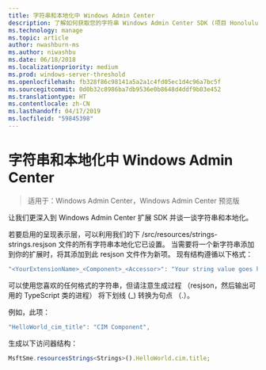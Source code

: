 ```yaml
---
title: 字符串和本地化中 Windows Admin Center
description: 了解如何获取您的字符串 Windows Admin Center SDK (项目 Honolulu) 中准备好进行本地化
ms.technology: manage
ms.topic: article
author: nwashburn-ms
ms.author: niwashbu
ms.date: 06/18/2018
ms.localizationpriority: medium
ms.prod: windows-server-threshold
ms.openlocfilehash: fb328f86c98141a5a2a1c4fd05ec1d4c96a7bc5f
ms.sourcegitcommit: 0d0b32c8986ba7db9536e0b8648d4ddf9b03e452
ms.translationtype: HT
ms.contentlocale: zh-CN
ms.lasthandoff: 04/17/2019
ms.locfileid: "59845398"
---
```

# <a name="strings-and-localization-in-windows-admin-center"></a>字符串和本地化中 Windows Admin Center #

>适用于：Windows Admin Center，Windows Admin Center 预览版

让我们更深入到 Windows Admin Center 扩展 SDK 并谈一谈字符串和本地化。

若要启用的呈现表示层，可以利用我们的下 /src/resources/strings-strings.resjson 文件的所有字符串本地化它已设置。 当需要将一个新字符串添加到你的扩展时，将其添加到此 resjson 文件作为新项。 现有结构遵循以下格式：

``` ts
"<YourExtensionName>_<Component>_<Accessor>": "Your string value goes here.",
```

可以使用您喜欢的任何格式的字符串，但请注意生成过程 （resjson，然后输出可用的 TypeScript 类的进程） 将下划线 (_) 转换为句点 （.）。

例如，此项：
``` ts
"HelloWorld_cim_title": "CIM Component",
```
生成以下访问器结构：
``` ts
MsftSme.resourcesStrings<Strings>().HelloWorld.cim.title;
```
